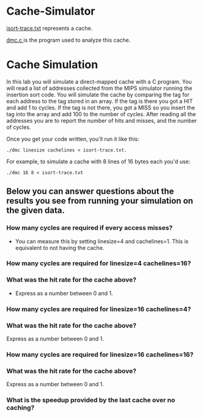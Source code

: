# Cache-Simulator
[isort-trace.txt](https://github.com/adamalston/Cache-Simulation/blob/master/isort-trace.txt) represents a cache.

[dmc.c ](https://github.com/adamalston/Cache-Simulation/blob/master/dmc.c) is the program used to analyze this cache.

# Cache Simulation


In this lab you will simulate a direct-mapped cache with a C program.
You will read a list of addresses collected from the MIPS simulator
running the insertion sort code. You will simulate the cache by comparing
the tag for each address to the tag stored in an array. If the tag is there
you got a HIT and add 1 to cycles. If the tag is not there, you got a MISS
so you insert the tag into the array and add 100 to the number of cycles. After
reading all the addresses you are to report the number of hits and misses, and
the number of cycles.

Once you get your code written, you'll run it like this: 

```
./dmc linesize cachelines < isort-trace.txt.
```

For example, to simulate a cache with 8 lines of 16 bytes each you'd use:

```
./dmc 16 8 < isort-trace.txt
```

## Below you can answer questions about the results you see from running your simulation on the given data.

### How many cycles are required if every access misses?
* You can measure this by setting linesize=4 and cachelines=1. This is
equivalent to not having the cache.

### How many cycles are required for linesize=4 cachelines=16?

### What was the hit rate for the cache above?
* Express as a number between 0 and 1.

### How many cycles are required for linesize=16 cachelines=4?

### What was the hit rate for the cache above?
Express as a number between 0 and 1.

### How many cycles are required for linesize=16 cachelines=16?

### What was the hit rate for the cache above?
Express as a number between 0 and 1.

### What is the speedup provided by the last cache over no caching?

